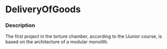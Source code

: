 <h1>
DeliveryOfGoods
</h1> 

### Description
The first project in the torture chamber, according to the IJunior course, is based on the architecture of a modular monolith.
